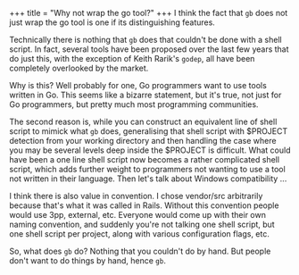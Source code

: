 +++
title = "Why not wrap the go tool?"
+++
I think the fact that `gb` does not just wrap the go tool is one if its distinguishing features.

Technically there is nothing that `gb` does that couldn't be done with a shell script. In fact, several tools have been proposed over the last few years that do just this, with the exception of Keith Rarik's `godep`, all have been completely overlooked by the market.

Why is this? Well probably for one, Go programmers want to use tools written in Go. This seems like a bizarre statement, but it's true, not just for Go programmers, but pretty much most programming communities.

The second reason is, while you can construct an equivalent line of shell script to mimick what `gb` does, generalising that shell script with $PROJECT detection from your working directory and then handling the case where you may be several levels deep inside the $PROJECT is difficult. What could have been a one line shell script now becomes a rather complicated shell script, which adds further weight to programmers not wanting to use a tool not written in their language. Then let's talk about Windows compatibility ...

I think there is also value in convention. I chose vendor/src arbitrarily because that's what it was called in Rails. Without this convention people would use 3pp, external, etc. Everyone would come up with their own naming convention, and suddenly you're not talking one shell script, but one shell script per project, along with various configuration flags, etc.

So, what does `gb` do? Nothing that you couldn't do by hand. But people don't want to do things by hand, hence `gb`.
